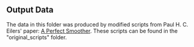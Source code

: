 ## Output Data

The data in this folder was produced by modified scripts from Paul H. C. Eilers' paper: [A Perfect Smoother](https://pubs.acs.org/doi/10.1021/ac034173t). These scripts can be found in the "original_scripts" folder.